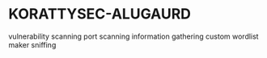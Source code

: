 # KORATTYSEC-ALUGAURD
vulnerability scanning
port scanning 
information gathering
custom wordlist maker
sniffing
